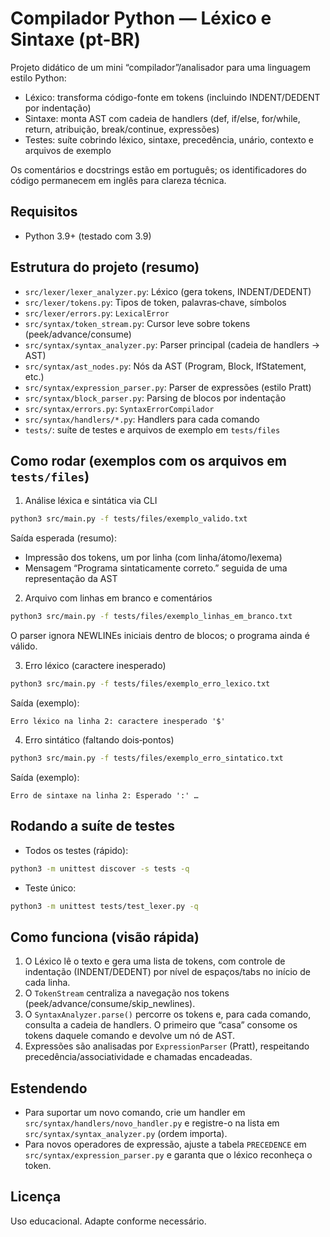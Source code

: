 # Compilador Python — Léxico e Sintaxe (pt-BR)

Projeto didático de um mini “compilador”/analisador para uma linguagem estilo Python:
- Léxico: transforma código-fonte em tokens (incluindo INDENT/DEDENT por indentação)
- Sintaxe: monta AST com cadeia de handlers (def, if/else, for/while, return, atribuição, break/continue, expressões)
- Testes: suíte cobrindo léxico, sintaxe, precedência, unário, contexto e arquivos de exemplo

Os comentários e docstrings estão em português; os identificadores do código permanecem em inglês para clareza técnica.

## Requisitos

- Python 3.9+ (testado com 3.9)

## Estrutura do projeto (resumo)

- `src/lexer/lexer_analyzer.py`: Léxico (gera tokens, INDENT/DEDENT)
- `src/lexer/tokens.py`: Tipos de token, palavras‑chave, símbolos
- `src/lexer/errors.py`: `LexicalError`
- `src/syntax/token_stream.py`: Cursor leve sobre tokens (peek/advance/consume)
- `src/syntax/syntax_analyzer.py`: Parser principal (cadeia de handlers → AST)
- `src/syntax/ast_nodes.py`: Nós da AST (Program, Block, IfStatement, etc.)
- `src/syntax/expression_parser.py`: Parser de expressões (estilo Pratt)
- `src/syntax/block_parser.py`: Parsing de blocos por indentação
- `src/syntax/errors.py`: `SyntaxErrorCompilador`
- `src/syntax/handlers/*.py`: Handlers para cada comando
- `tests/`: suíte de testes e arquivos de exemplo em `tests/files`

## Como rodar (exemplos com os arquivos em `tests/files`)

1) Análise léxica e sintática via CLI

```bash
python3 src/main.py -f tests/files/exemplo_valido.txt
```

Saída esperada (resumo):
- Impressão dos tokens, um por linha (com linha/átomo/lexema)
- Mensagem “Programa sintaticamente correto.” seguida de uma representação da AST

2) Arquivo com linhas em branco e comentários

```bash
python3 src/main.py -f tests/files/exemplo_linhas_em_branco.txt
```

O parser ignora NEWLINEs iniciais dentro de blocos; o programa ainda é válido.

3) Erro léxico (caractere inesperado)

```bash
python3 src/main.py -f tests/files/exemplo_erro_lexico.txt
```

Saída (exemplo):

```
Erro léxico na linha 2: caractere inesperado '$'
```

4) Erro sintático (faltando dois‑pontos)

```bash
python3 src/main.py -f tests/files/exemplo_erro_sintatico.txt
```

Saída (exemplo):

```
Erro de sintaxe na linha 2: Esperado ':' …
```

## Rodando a suíte de testes

- Todos os testes (rápido):

```bash
python3 -m unittest discover -s tests -q
```

- Teste único:

```bash
python3 -m unittest tests/test_lexer.py -q
```

## Como funciona (visão rápida)

1. O Léxico lê o texto e gera uma lista de tokens, com controle de indentação (INDENT/DEDENT) por nível de espaços/tabs no início de cada linha.
2. O `TokenStream` centraliza a navegação nos tokens (peek/advance/consume/skip_newlines).
3. O `SyntaxAnalyzer.parse()` percorre os tokens e, para cada comando, consulta a cadeia de handlers. O primeiro que “casa” consome os tokens daquele comando e devolve um nó de AST.
4. Expressões são analisadas por `ExpressionParser` (Pratt), respeitando precedência/associatividade e chamadas encadeadas.

## Estendendo

- Para suportar um novo comando, crie um handler em `src/syntax/handlers/novo_handler.py` e registre-o na lista em `src/syntax/syntax_analyzer.py` (ordem importa).
- Para novos operadores de expressão, ajuste a tabela `PRECEDENCE` em `src/syntax/expression_parser.py` e garanta que o léxico reconheça o token.

## Licença

Uso educacional. Adapte conforme necessário.

